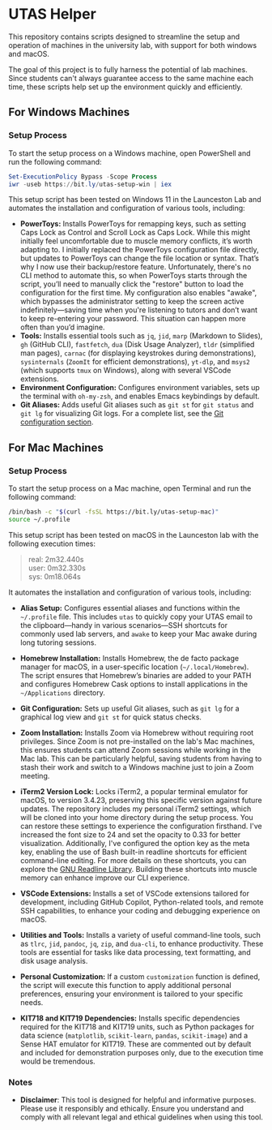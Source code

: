 # UTAS Helper

This repository contains scripts designed to streamline the setup and operation of machines in the university lab, with support for both windows and macOS.

The goal of this project is to fully harness the potential of lab machines. Since students can't always guarantee access to the same machine each time, these scripts help set up the environment quickly and efficiently.

## For Windows Machines

### Setup Process

To start the setup process on a Windows machine, open PowerShell and run the following command:

```powershell
Set-ExecutionPolicy Bypass -Scope Process
iwr -useb https://bit.ly/utas-setup-win | iex
```

This setup script has been tested on Windows 11 in the Launceston Lab and automates the installation and configuration of various tools, including:

- **PowerToys:** Installs PowerToys for remapping keys, such as setting Caps Lock as Control and Scroll Lock as Caps Lock. While this might initially feel uncomfortable due to muscle memory conflicts, it’s worth adapting to. I initially replaced the PowerToys configuration file directly, but updates to PowerToys can change the file location or syntax. That’s why I now use their backup/restore feature. Unfortunately, there's no CLI method to automate this, so when PowerToys starts through the script, you’ll need to manually click the "restore" button to load the configuration for the first time. My configuration also enables "awake", which bypasses the administrator setting to keep the screen active indefinitely—saving time when you're listening to tutors and don’t want to keep re-entering your password. This situation can happen more often than you’d imagine.
- **Tools:** Installs essential tools such as `jq`, `jid`, `marp` (Markdown to Slides), `gh` (GitHub CLI), `fastfetch`, `dua` (Disk Usage Analyzer), `tldr` (simplified man pages), `carnac` (for displaying keystrokes during demonstrations), `sysinternals` (`ZoomIt` for efficient demonstrations), `yt-dlp`, and `msys2` (which supports `tmux` on Windows), along with several VSCode extensions.
- **Environment Configuration:** Configures environment variables, sets up the terminal with `oh-my-zsh`, and enables Emacs keybindings by default.
- **Git Aliases:** Adds useful Git aliases such as `git st` for `git status` and `git lg` for visualizing Git logs. For a complete list, see the [Git configuration section](https://github.com/Guy-Chan/utas-helper/blob/main/win-setup.ps1#L89).

## For Mac Machines

### Setup Process

To start the setup process on a Mac machine, open Terminal and run the following command:

```bash
/bin/bash -c "$(curl -fsSL https://bit.ly/utas-setup-mac)"
source ~/.profile
```

This setup script has been tested on macOS in the Launceston lab with the following execution times:

> real: 2m32.440s  
> user: 0m32.330s  
> sys: 0m18.064s

It automates the installation and configuration of various tools, including:

- **Alias Setup:** Configures essential aliases and functions within the `~/.profile` file. This includes `utas` to quickly copy your UTAS email to the clipboard—handy in various scenarios—SSH shortcuts for commonly used lab servers, and `awake` to keep your Mac awake during long tutoring sessions.

- **Homebrew Installation:** Installs Homebrew, the de facto package manager for macOS, in a user-specific location (`~/.local/Homebrew`). The script ensures that Homebrew’s binaries are added to your PATH and configures Homebrew Cask options to install applications in the `~/Applications` directory.

- **Git Configuration:** Sets up useful Git aliases, such as `git lg` for a graphical log view and `git st` for quick status checks.

- **Zoom Installation:** Installs Zoom via Homebrew without requiring root privileges. Since Zoom is not pre-installed on the lab's Mac machines, this ensures students can attend Zoom sessions while working in the Mac lab. This can be particularly helpful, saving students from having to stash their work and switch to a Windows machine just to join a Zoom meeting.

- **iTerm2 Version Lock:** Locks iTerm2, a popular terminal emulator for macOS, to version 3.4.23, preserving this specific version against future updates. The repository includes my personal iTerm2 settings, which will be cloned into your home directory during the setup process. You can restore these settings to experience the configuration firsthand. I've increased the font size to 24 and set the opacity to 0.33 for better visualization. Additionally, I've configured the option key as the meta key, enabling the use of Bash built-in readline shortcuts for efficient command-line editing. For more details on these shortcuts, you can explore the [GNU Readline Library](https://tiswww.case.edu/php/chet/readline/rluserman.html#Commands-For-Moving). Building these shortcuts into muscle memory can enhance improve our CLI experience.

- **VSCode Extensions:** Installs a set of VSCode extensions tailored for development, including GitHub Copilot, Python-related tools, and remote SSH capabilities, to enhance your coding and debugging experience on macOS.

- **Utilities and Tools:** Installs a variety of useful command-line tools, such as `tlrc`, `jid`, `pandoc`, `jq`, `zip`, and `dua-cli`, to enhance productivity. These tools are essential for tasks like data processing, text formatting, and disk usage analysis.

- **Personal Customization:** If a custom `customization` function is defined, the script will execute this function to apply additional personal preferences, ensuring your environment is tailored to your specific needs.

- **KIT718 and KIT719 Dependencies:** Installs specific dependencies required for the KIT718 and KIT719 units, such as Python packages for data science (`matplotlib`, `scikit-learn`, `pandas`, `scikit-image`) and a Sense HAT emulator for KIT719. These are commented out by default and included for demonstration purposes only, due to the execution time would be tremendous.

### Notes

- **Disclaimer**: This tool is designed for helpful and informative purposes. Please use it responsibly and ethically. Ensure you understand and comply with all relevant legal and ethical guidelines when using this tool.
